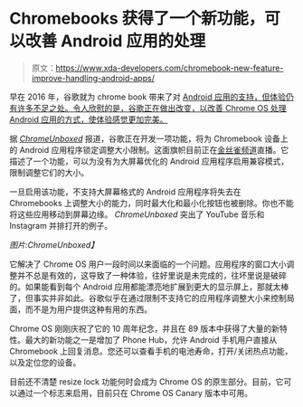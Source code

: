 # Chromebooks 获得了一个新功能，可以改善 Android 应用的处理

> 原文：<https://www.xda-developers.com/chromebook-new-feature-improve-handling-android-apps/>

早在 2016 年，谷歌就为 chrome book 带来了对 [Android 应用的支持，但体验仍有许多不足之处。令人欣慰的是，谷歌正在做出改变，以改善 Chrome OS 处理 Android 应用的方式，使体验感觉更加完美。](https://www.xda-developers.com/chromeos-gains-official-google-play-store-support/)

据 [*ChromeUnboxed*](https://chromeunboxed.com/chromebooks-android-apps-full-screen-window-lock) 报道，谷歌正在开发一项功能，将为 Chromebook 设备上的 Android 应用程序锁定调整大小限制。这面旗帜目前正在[金丝雀频道](https://chromium-review.googlesource.com/c/chromium/src/+/2734068/7/chrome/browser/flag_descriptions.cc)直播。它描述了一个功能，可以为没有为大屏幕优化的 Android 应用程序启用兼容模式，限制调整它们的大小。

一旦启用该功能，不支持大屏幕格式的 Android 应用程序将失去在 Chromebooks 上调整大小的能力，同时最大化和最小化按钮也被删除。你也不能将这些应用移动到屏幕边缘。 *ChromeUnboxed* 突出了 YouTube 音乐和 Instagram 并排打开的例子。

*图片:ChromeUnboxed】*

它解决了 Chrome OS 用户一段时间以来面临的一个问题。应用程序的窗口大小调整并不总是有效的，这导致了一种体验，往好里说是未完成的，往坏里说是破碎的。如果能看到每个 Android 应用都能漂亮地扩展到更大的显示屏上，那就太棒了，但事实并非如此。谷歌似乎在通过限制不支持它的应用程序调整大小来控制局面，而不是为用户提供这种有用的东西。

Chrome OS 刚刚庆祝了它的 10 周年纪念，并且在 89 版本中获得了大量的新特性。最大的新功能之一是增加了 Phone Hub，允许 Android 手机用户直接从 Chromebook 上回复消息。您还可以查看手机的电池寿命，打开/关闭热点功能，以及定位您的设备。

目前还不清楚 resize lock 功能何时会成为 Chrome OS 的原生部分。目前，它可以通过一个标志来启用，目前只在 Chrome OS Canary 版本中可用。